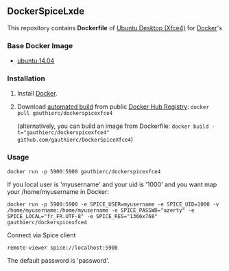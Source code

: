 ## DockerSpiceLxde

This repository contains **Dockerfile** of [Ubuntu Desktop (Xfce4)](http://xfce.org/) for [Docker](https://www.docker.com/)'s


### Base Docker Image

* [ubuntu:14.04](https://registry.hub.docker.com/_/ubuntu/)


### Installation

1. Install [Docker](https://www.docker.com/).

2. Download [automated build](https://registry.hub.docker.com/u/gauthierc/dockerspicexfce4/) from public [Docker Hub Registry](https://registry.hub.docker.com/): `docker pull gauthierc/dockerspicexfce4`

   (alternatively, you can build an image from Dockerfile: `docker build -t="gauthierc/dockerspicexfce4" github.com/gauthierc/DockerSpiceXfce4`)


### Usage


	docker run -p 5900:5900 gauthierc/dockerspicexfce4

If you local user is 'myusername' and your uid is '1000' and you want map your /home/myusername in Docker:


	docker run -p 5900:5900 -e SPICE_USER=myusername -e SPICE_UID=1000 -v /home/myusername:/home/myusername -e SPICE_PASSWD="azerty" -e SPICE_LOCAL="fr_FR.UTF-8" -e SPICE_RES="1366x768" gauthierc/dockerspicexfce4

Connect via Spice client 
	
	remote-viewer spice://localhost:5900

The default password is 'password'.

